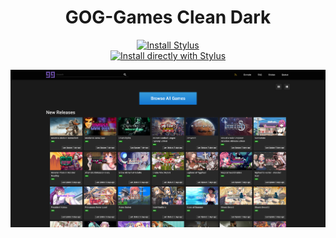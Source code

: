 <div align="center">
  <h1>GOG-Games Clean Dark</h1>

  <a href="https://add0n.com/stylus.html">
    <img src="https://cdn.add0n.com/icons/stylus16.png" alt="Install Stylus"></a>   
  
  <br>

  <a href="https://github.com/MoneyAllDay/Dark-Themes/raw/main/GOG-Games%20Clean%20Dark/GOG-Games%20Clean%20Dark.user.css">
    <img src="https://img.shields.io/badge/Install%20directly%20with-Stylus-285959.svg" alt="Install directly with Stylus"></a>
  
  <br>
  
  ![](https://github.com/MoneyAllDay/Dark-Themes/blob/main/GOG-Games%20Clean%20Dark/1%20-%20Homepage.png)
  
</div>
